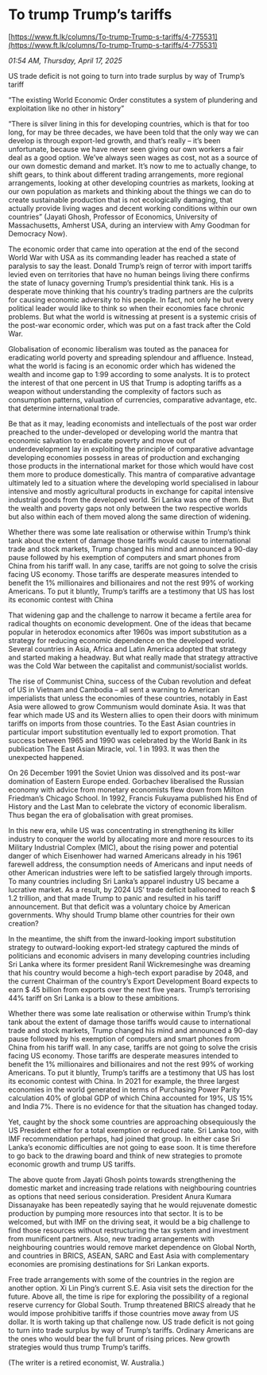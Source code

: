 # To trump Trump’s tariffs

[https://www.ft.lk/columns/To-trump-Trump-s-tariffs/4-775531](https://www.ft.lk/columns/To-trump-Trump-s-tariffs/4-775531)

*01:54 AM, Thursday, April 17, 2025*

US trade deficit is not going to turn into trade surplus by way of Trump’s tariff

“The existing World Economic Order constitutes a system of plundering and exploitation like no other in history”

“There is silver lining in this for developing countries, which is that for too long, for may be three decades, we have been told that the only way we can develop is through export-led growth, and that’s really – it’s been unfortunate, because we have never seen giving our own workers a fair deal as a good option. We’ve always seen wages as cost, not as a source of our own domestic demand and market. It’s now to me to actually change, to shift gears, to think about different trading arrangements, more regional arrangements, looking at other developing countries as markets, looking at our own population as markets and thinking about the things we can do to create sustainable production that is not ecologically damaging, that actually provide living wages and decent working conditions within our own countries” (Jayati Ghosh, Professor of Economics, University of Massachusetts, Amherst USA, during an interview with Amy Goodman for Democracy Now).

The economic order that came into operation at the end of the second World War with USA as its commanding leader has reached a state of paralysis to say the least. Donald Trump’s reign of terror with import tariffs levied even on territories that have no human beings living there confirms the state of lunacy governing Trump’s presidential think tank. His is a desperate move thinking that his country’s trading partners are the culprits for causing economic adversity to his people. In fact, not only he but every political leader would like to think so when their economies face chronic problems. But what the world is witnessing at present is a systemic crisis of the post-war economic order, which was put on a fast track after the Cold War.

Globalisation of economic liberalism was touted as the panacea for eradicating world poverty and spreading splendour and affluence. Instead, what the world is facing is an economic order which has widened the wealth and income gap to 1:99 according to some analysts. It is to protect the interest of that one percent in US that Trump is adopting tariffs as a weapon without understanding the complexity of factors such as consumption patterns, valuation of currencies, comparative advantage, etc. that determine international trade.

Be that as it may, leading economists and intellectuals of the post war order preached to the under-developed or developing world the mantra that economic salvation to eradicate poverty and move out of underdevelopment lay in exploiting the principle of comparative advantage developing economies possess in areas of production and exchanging those products in the international market for those which would have cost them more to produce domestically. This mantra of comparative advantage ultimately led to a situation where the developing world specialised in labour intensive and mostly agricultural products in exchange for capital intensive industrial goods from the developed world. Sri Lanka was one of them. But the wealth and poverty gaps not only between the two respective worlds but also within each of them moved along the same direction of widening.

Whether there was some late realisation or otherwise within Trump’s think tank about the extent of damage those tariffs would cause to international trade and stock markets, Trump changed his mind and announced a 90-day pause followed by his exemption of computers and smart phones from China from his tariff wall. In any case, tariffs are not going to solve the crisis facing US economy. Those tariffs are desperate measures intended to benefit the 1% millionaires and billionaires and not the rest 99% of working Americans. To put it bluntly, Trump’s tariffs are a testimony that US has lost its economic contest with China

That widening gap and the challenge to narrow it became a fertile area for radical thoughts on economic development. One of the ideas that became popular in heterodox economics after 1960s was import substitution as a strategy for reducing economic dependence on the developed world. Several countries in Asia, Africa and Latin America adopted that strategy and started making a headway. But what really made that strategy attractive was the Cold War between the capitalist and communist/socialist worlds.

The rise of Communist China, success of the Cuban revolution and defeat of US in Vietnam and Cambodia – all sent a warning to American imperialists that unless the economies of these countries, notably in East Asia were allowed to grow Communism would dominate Asia. It was that fear which made US and its Western allies to open their doors with minimum tariffs on imports from those countries. To the East Asian countries in particular import substitution eventually led to export promotion. That success between 1965 and 1990 was celebrated by the World Bank in its publication The East Asian Miracle, vol. 1 in 1993. It was then the unexpected happened.

On 26 December 1991 the Soviet Union was dissolved and its post-war domination of Eastern Europe ended. Gorbachev liberalised the Russian economy with advice from monetary economists flew down from Milton Friedman’s Chicago School. In 1992, Francis Fukuyama published his End of History and the Last Man to celebrate the victory of economic liberalism. Thus began the era of globalisation with great promises.

In this new era, while US was concentrating in strengthening its killer industry to conquer the world by allocating more and more resources to its Military Industrial Complex (MIC), about the rising power and potential danger of which Eisenhower had warned Americans already in his 1961 farewell address, the consumption needs of Americans and input needs of other American industries were left to be satisfied largely through imports. To many countries including Sri Lanka’s apparel industry US became a lucrative market. As a result, by 2024 US’ trade deficit ballooned to reach $ 1.2 trillion, and that made Trump to panic and resulted in his tariff announcement. But that deficit was a voluntary choice by American governments. Why should Trump blame other countries for their own creation?

In the meantime, the shift from the inward-looking import substitution strategy to outward-looking export-led strategy captured the minds of politicians and economic advisers in many developing countries including Sri Lanka where its former president Ranil Wickremesinghe was dreaming that his country would become a high-tech export paradise by 2048, and the current Chairman of the country’s Export Development Board expects to earn $ 45 billion from exports over the next five years. Trump’s terrorising 44% tariff on Sri Lanka is a blow to these ambitions.

Whether there was some late realisation or otherwise within Trump’s think tank about the extent of damage those tariffs would cause to international trade and stock markets, Trump changed his mind and announced a 90-day pause followed by his exemption of computers and smart phones from China from his tariff wall. In any case, tariffs are not going to solve the crisis facing US economy. Those tariffs are desperate measures intended to benefit the 1% millionaires and billionaires and not the rest 99% of working Americans. To put it bluntly, Trump’s tariffs are a testimony that US has lost its economic contest with China. In 2021 for example, the three largest economies in the world generated in terms of Purchasing Power Parity calculation 40% of global GDP of which China accounted for 19%, US 15% and India 7%. There is no evidence for that the situation has changed today.

Yet, caught by the shock some countries are approaching obsequiously the US President either for a total exemption or reduced rate. Sri Lanka too, with IMF recommendation perhaps, had joined that group. In either case Sri Lanka’s economic difficulties are not going to ease soon. It is time therefore to go back to the drawing board and think of new strategies to promote economic growth and trump US tariffs.

The above quote from Jayati Ghosh points towards strengthening the domestic market and increasing trade relations with neighbouring countries as options that need serious consideration. President Anura Kumara Dissanayake has been repeatedly saying that he would rejuvenate domestic production by pumping more resources into that sector. It is to be welcomed, but with IMF on the driving seat, it would be a big challenge to find those resources without restructuring the tax system and investment from munificent partners. Also, new trading arrangements with neighbouring countries would remove market dependence on Global North, and countries in BRICS, ASEAN, SARC and East Asia with complementary economies are promising destinations for Sri Lankan exports.

Free trade arrangements with some of the countries in the region are another option. Xi Lin Ping’s current S.E. Asia visit sets the direction for the future. Above all, the time is ripe for exploring the possibility of a regional reserve currency for Global South. Trump threatened BRICS already that he would impose prohibitive tariffs if those countries move away from US dollar. It is worth taking up that challenge now. US trade deficit is not going to turn into trade surplus by way of Trump’s tariffs. Ordinary Americans are the ones who would bear the full brunt of rising prices. New growth strategies would thus trump Trump’s tariffs.

(The writer is a retired economist, W. Australia.)

